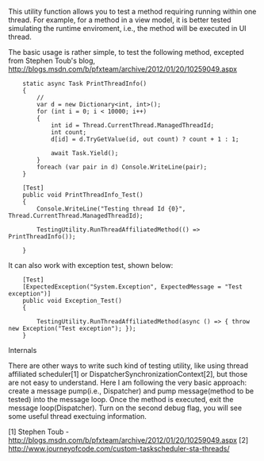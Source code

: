 This utility function allows you to test a method requiring running within one thread. For example, for a method in a view model, it is better tested simulating the runtime enviroment, i.e., the method will be executed in UI thread.

The basic usage is rather simple, to test the following method, excepted from Stephen Toub's blog, http://blogs.msdn.com/b/pfxteam/archive/2012/01/20/10259049.aspx

        static async Task PrintThreadInfo()
        {
            //
            var d = new Dictionary<int, int>();
            for (int i = 0; i < 10000; i++)
            {
                int id = Thread.CurrentThread.ManagedThreadId;
                int count;
                d[id] = d.TryGetValue(id, out count) ? count + 1 : 1;

                await Task.Yield();
            }
            foreach (var pair in d) Console.WriteLine(pair);
        }
        
        [Test]
        public void PrintThreadInfo_Test()
        {
            Console.WriteLine("Testing thread Id {0}", Thread.CurrentThread.ManagedThreadId);

            TestingUtility.RunThreadAffiliatedMethod(() => PrintThreadInfo());
           
        }
        
It can also work with exception test, shown below:

        [Test]
        [ExpectedException("System.Exception", ExpectedMessage = "Test exception")]
        public void Exception_Test()
        {
            
            TestingUtility.RunThreadAffiliatedMethod(async () => { throw new Exception("Test exception"); });
        }

Internals

There are other ways to write such kind of testing utility, like using thread affiliated scheduler[1] or DispatcherSynchronizationContext[2], but those are not easy to understand. Here I am following the very basic approach: create a message pump(i.e., Dispatcher) and pump message(method to be tested) into the message loop. Once the method is executed, exit the message loop(Dispatcher). Turn on the second debug flag, you will see some useful thread exectuing information.

[1] Stephen Toub - http://blogs.msdn.com/b/pfxteam/archive/2012/01/20/10259049.aspx 
[2] http://www.journeyofcode.com/custom-taskscheduler-sta-threads/
